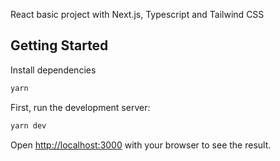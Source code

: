 React basic project with Next.js, Typescript and Tailwind CSS

## Getting Started

Install dependencies
```bash
yarn
```

First, run the development server:

```bash
yarn dev
```

Open [http://localhost:3000](http://localhost:3000) with your browser to see the result.

